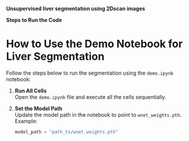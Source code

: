 **Unsupervised liver segmentation using 2Dscan images**

**Steps to Run the Code**

# How to Use the Demo Notebook for Liver Segmentation

Follow the steps below to run the segmentation using the `demo.ipynb` notebook:

1. **Run All Cells**  
   Open the `demo.ipynb` file and execute all the cells sequentially.

2. **Set the Model Path**  
   Update the model path in the notebook to point to `wnet_weights.pth`.  
   Example:
   ```python
   model_path = "path_to/wnet_weights.pth"

   

